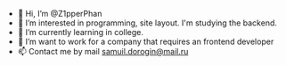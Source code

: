 - 👋 Hi, I’m @Z1pperPhan
- 👀 I’m interested in programming, site layout. I'm studying the backend.
- 🌱 I’m currently learning in college.
- 💞️ I’m want to work for a company that requires an frontend developer
- 📫 Contact me by mail samuil.dorogin@mail.ru

<!---
Z1pperPhan/Z1pperPhan is a ✨ special ✨ repository because its `README.md` (this file) appears on your GitHub profile.
You can click the Preview link to take a look at your changes.
--->
